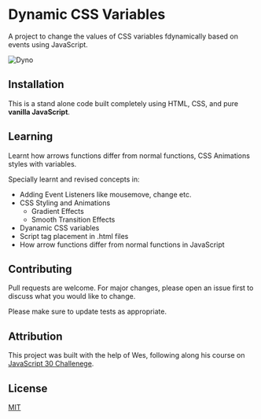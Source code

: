 # Dynamic CSS Variables

A project to change the values of CSS variables fdynamically based on events using JavaScript.

![Dyno](./Dynamic%20CSS.gif)

## Installation

This is a stand alone code built completely using HTML, CSS, and pure **vanilla JavaScript**.

## Learning

Learnt how arrows functions differ from normal functions, CSS Animations styles with variables.

Specially learnt and revised concepts in:

- Adding Event Listeners like mousemove, change etc.
- CSS Styling and Animations
  - Gradient Effects
  - Smooth Transition Effects
- Dyanamic CSS variables
- Script tag placement in .html files
- How arrow functions differ from normal functions in JavaScript

## Contributing

Pull requests are welcome. For major changes, please open an issue first
to discuss what you would like to change.

Please make sure to update tests as appropriate.

## Attribution

This project was built with the help of Wes, following along his course on [JavaScript 30 Challenege](https://javascript30.com/).

## License

[MIT](https://choosealicense.com/licenses/mit/)

